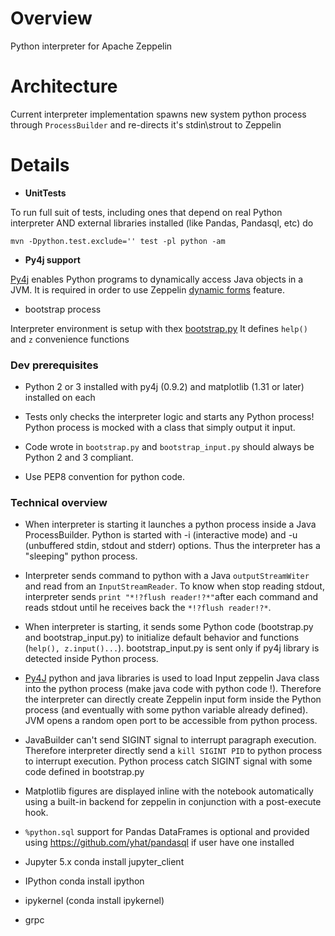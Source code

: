 # Overview
Python interpreter for Apache Zeppelin

# Architecture
Current interpreter implementation spawns new system python process through `ProcessBuilder` and re-directs it's stdin\strout to Zeppelin

# Details

 - **UnitTests**

  To run full suit of tests, including ones that depend on real Python interpreter AND external libraries installed (like Pandas, Pandasql, etc) do

  ```
mvn -Dpython.test.exclude='' test -pl python -am
  ```

 - **Py4j support**

  [Py4j](https://www.py4j.org/) enables Python programs to dynamically access Java objects in a JVM.
  It is required in order to use Zeppelin [dynamic forms](http://zeppelin.apache.org/docs/0.6.0-SNAPSHOT/manual/dynamicform.html) feature.

 - bootstrap process

  Interpreter environment is setup with thex [bootstrap.py](https://github.com/apache/zeppelin/blob/master/python/src/main/resources/bootstrap.py)
  It defines `help()` and `z` convenience functions


### Dev prerequisites

 * Python 2 or 3 installed with py4j (0.9.2) and matplotlib (1.31 or later) installed on each

 * Tests only checks the interpreter logic and starts any Python process! Python process is mocked with a class that simply output it input.

 * Code wrote in `bootstrap.py` and `bootstrap_input.py` should always be Python 2 and 3 compliant.

* Use PEP8 convention for python code.

### Technical overview

 * When interpreter is starting it launches a python process inside a Java ProcessBuilder. Python is started with -i (interactive mode) and -u (unbuffered stdin, stdout and stderr) options. Thus the interpreter has a "sleeping" python process.

 * Interpreter sends command to python with a Java `outputStreamWiter` and read from an `InputStreamReader`. To know when stop reading stdout, interpreter sends `print "*!?flush reader!?*"`after each command and reads stdout until he receives back the `*!?flush reader!?*`.

 * When interpreter is starting, it sends some Python code (bootstrap.py and bootstrap_input.py) to initialize default behavior and functions (`help(), z.input()...`). bootstrap_input.py is sent only if py4j library is detected inside Python process.

 * [Py4J](https://www.py4j.org/) python and java libraries is used to load Input zeppelin Java class into the python process (make java code with python code !). Therefore the interpreter can directly create Zeppelin input form inside the Python process (and eventually with some python variable already defined). JVM opens a random open port to be accessible from python process.

 * JavaBuilder can't send SIGINT signal to interrupt paragraph execution. Therefore interpreter directly  send a `kill SIGINT PID` to python process to interrupt execution. Python process catch SIGINT signal with some code defined in bootstrap.py

 * Matplotlib figures are displayed inline with the notebook automatically using a built-in backend for zeppelin in conjunction with a post-execute hook.

 * `%python.sql` support for Pandas DataFrames is optional and provided using https://github.com/yhat/pandasql if user have one installed


 * Jupyter 5.x   conda install jupyter_client
 * IPython       conda install ipython
 * ipykernel   (conda install ipykernel)
 * grpc